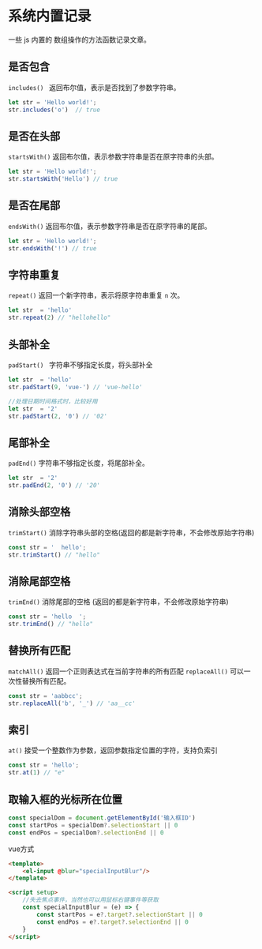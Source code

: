 # 系统内置记录

一些 js 内置的 数组操作的方法函数记录文章。


## 是否包含

`includes() ` 返回布尔值，表示是否找到了参数字符串。

```javascript
let str = 'Hello world!';
str.includes('o')  // true
```

## 是否在头部

`startsWith()` 返回布尔值，表示参数字符串是否在原字符串的头部。

```javascript
let str = 'Hello world!';
str.startsWith('Hello') // true
```

## 是否在尾部

`endsWith()` 返回布尔值，表示参数字符串是否在原字符串的尾部。

```javascript
let str = 'Hello world!';
str.endsWith('!') // true
```

## 字符串重复

`repeat()`  返回一个新字符串，表示将原字符串重复 `n` 次。

```javascript
let str  = 'hello'
str.repeat(2) // "hellohello"
```


## 头部补全

`padStart() ` 字符串不够指定长度，将头部补全

```javascript
let str  = 'hello'
str.padStart(9, 'vue-') // 'vue-hello'

//处理日期时间格式时，比较好用
let str  = '2'
str.padStart(2, '0') // '02'
```

## 尾部补全

`padEnd()` 字符串不够指定长度，将尾部补全。

```javascript
let str  = '2'
str.padEnd(2, '0') // '20'
```

## 消除头部空格

`trimStart()` 消除字符串头部的空格(返回的都是新字符串，不会修改原始字符串)

```javascript
const str = '  hello';
str.trimStart() // "hello"
```

## 消除尾部空格

`trimEnd()` 消除尾部的空格 (返回的都是新字符串，不会修改原始字符串)

```javascript
const str = 'hello  ';
str.trimEnd() // "hello"
```

## 替换所有匹配

`matchAll()` 返回一个正则表达式在当前字符串的所有匹配
`replaceAll()` 可以一次性替换所有匹配。

```javascript
const str = 'aabbcc';
str.replaceAll('b', '_') // 'aa__cc'
```

## 索引

`at()` 接受一个整数作为参数，返回参数指定位置的字符，支持负索引

```javascript
const str = 'hello';
str.at(1) // "e"
```

## 取输入框的光标所在位置

```javascript
const specialDom = document.getElementById('输入框ID')
const startPos = specialDom?.selectionStart || 0
const endPos = specialDom?.selectionEnd || 0
```

vue方式

```html
<template>
    <el-input @blur="specialInputBlur"/>
</template>

<script setup>
    //失去焦点事件，当然也可以用鼠标右键事件等获取
    const specialInputBlur = (e) => {
        const startPos = e?.target?.selectionStart || 0
        const endPos = e?.target?.selectionEnd || 0
    }
</script>
```
